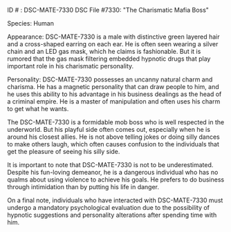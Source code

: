 ID # : DSC-MATE-7330
DSC File #7330: "The Charismatic Mafia Boss"

Species: Human

Appearance:
DSC-MATE-7330 is a male with distinctive green layered hair and a cross-shaped earring on each ear. He is often seen wearing a silver chain and an LED gas mask, which he claims is fashionable. But it is rumored that the gas mask filtering embedded hypnotic drugs that play important role in his charismatic personality.

Personality:
DSC-MATE-7330 possesses an uncanny natural charm and charisma. He has a magnetic personality that can draw people to him, and he uses this ability to his advantage in his business dealings as the head of a criminal empire. He is a master of manipulation and often uses his charm to get what he wants.

The DSC-MATE-7330 is a formidable mob boss who is well respected in the underworld. But his playful side often comes out, especially when he is around his closest allies. He is not above telling jokes or doing silly dances to make others laugh, which often causes confusion to the individuals that get the pleasure of seeing his silly side.

It is important to note that DSC-MATE-7330 is not to be underestimated. Despite his fun-loving demeanor, he is a dangerous individual who has no qualms about using violence to achieve his goals. He prefers to do business through intimidation than by putting his life in danger. 

On a final note, individuals who have interacted with DSC-MATE-7330 must undergo a mandatory psychological evaluation due to the possibility of hypnotic suggestions and personality alterations after spending time with him.